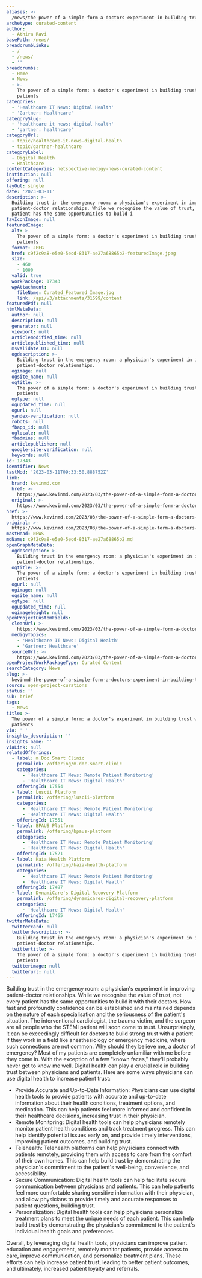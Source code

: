 ```yaml
---
aliases: >-
  /news/the-power-of-a-simple-form-a-doctors-experiment-in-building-trust-with-patients
archetype: curated-content
author:
  - Athira Ravi
basePath: /news/
breadcrumbLinks:
  - /
  - /news/
  - ''
breadcrumbs:
  - Home
  - News
  - >-
    The power of a simple form: a doctor's experiment in building trust with
    patients
categories:
  - 'Healthcare IT News: Digital Health'
  - 'Gartner: Healthcare'
categorySlug:
  - 'healthcare it news: digital health'
  - 'gartner: healthcare'
categoryUrl:
  - topic/healthcare-it-news-digital-health
  - topic/gartner-healthcare
categoryLabel:
  - Digital Health
  - Healthcare
contentCategories: netspective-medigy-news-curated-content
institution: null
offering: null
layOut: single
date: '2023-03-11'
description: >-
  Building trust in the emergency room: a physician's experiment in improving
  patient-doctor relationships. While we recognise the value of trust, not every
  patient has the same opportunities to build i
favIconImage: null
featuredImage:
  alt: >-
    The power of a simple form: a doctor's experiment in building trust with
    patients
  format: JPEG
  href: c9f2c9a8-e5e0-5ecd-8317-ae27a68865b2-featuredImage.jpeg
  size:
    - 460
    - 1000
  valid: true
  workPackage: 17343
  wpAttachment:
    fileName: Curated_Featured_Image.jpg
    link: /api/v3/attachments/31699/content
featuredPdf: null
htmlMetaData:
  author: null
  description: null
  generator: null
  viewport: null
  articlemodified_time: null
  articlepublished_time: null
  msvalidate.01: null
  ogdescription: >-
    Building trust in the emergency room: a physician's experiment in improving
    patient-doctor relationships.
  ogimage: null
  ogsite_name: null
  ogtitle: >-
    The power of a simple form: a doctor's experiment in building trust with
    patients
  ogtype: null
  ogupdated_time: null
  ogurl: null
  yandex-verification: null
  robots: null
  fbapp_id: null
  oglocale: null
  fbadmins: null
  articlepublisher: null
  google-site-verification: null
  keywords: null
id: 17343
identifier: News
lastMod: '2023-03-11T09:33:50.888752Z'
link:
  brand: kevinmd.com
  href: >-
    https://www.kevinmd.com/2023/03/the-power-of-a-simple-form-a-doctors-experiment-in-building-trust-with-patients.html
  original: >-
    https://www.kevinmd.com/2023/03/the-power-of-a-simple-form-a-doctors-experiment-in-building-trust-with-patients.html
href: >-
  https://www.kevinmd.com/2023/03/the-power-of-a-simple-form-a-doctors-experiment-in-building-trust-with-patients.html
original: >-
  https://www.kevinmd.com/2023/03/the-power-of-a-simple-form-a-doctors-experiment-in-building-trust-with-patients.html
mastHead: NEWS
mdName: c9f2c9a8-e5e0-5ecd-8317-ae27a68865b2.md
openGraphMetaData:
  ogdescription: >-
    Building trust in the emergency room: a physician's experiment in improving
    patient-doctor relationships.
  ogtitle: >-
    The power of a simple form: a doctor's experiment in building trust with
    patients
  ogurl: null
  ogimage: null
  ogsite_name: null
  ogtype: null
  ogupdated_time: null
  ogimageheight: null
openProjectCustomFields:
  cleanUrl: >-
    https://www.kevinmd.com/2023/03/the-power-of-a-simple-form-a-doctors-experiment-in-building-trust-with-patients.html
  medigyTopics:
    - 'Healthcare IT News: Digital Health'
    - 'Gartner: Healthcare'
  sourceUrl: >-
    https://www.kevinmd.com/2023/03/the-power-of-a-simple-form-a-doctors-experiment-in-building-trust-with-patients.html
openProjectWorkPackageType: Curated Content
searchCategory: News
slug: >-
  kevinmd-the-power-of-a-simple-form-a-doctors-experiment-in-building-trust-with-patients
source: open-project-curations
status: ''
sub: brief
tags:
  - News
title: >-
  The power of a simple form: a doctor's experiment in building trust with
  patients
via: ' '
insights_description: ''
insights_name: ''
viaLink: null
relatedOfferings:
  - label: m.Doc Smart Clinic
    permalink: /offering/m-doc-smart-clinic
    categories:
      - 'Healthcare IT News: Remote Patient Monitoring'
      - 'Healthcare IT News: Digital Health'
    offeringId: 17554
  - label: Luscii Platform
    permalink: /offering/luscii-platform
    categories:
      - 'Healthcare IT News: Remote Patient Monitoring'
      - 'Healthcare IT News: Digital Health'
    offeringId: 17551
  - label: BPAUS Platform
    permalink: /offering/bpaus-platform
    categories:
      - 'Healthcare IT News: Remote Patient Monitoring'
      - 'Healthcare IT News: Digital Health'
    offeringId: 17521
  - label: Kaia Health Platform
    permalink: /offering/kaia-health-platform
    categories:
      - 'Healthcare IT News: Remote Patient Monitoring'
      - 'Healthcare IT News: Digital Health'
    offeringId: 17497
  - label: DynamiCare's Digital Recovery Platform
    permalink: /offering/dynamicares-digital-recovery-platform
    categories:
      - 'Healthcare IT News: Digital Health'
    offeringId: 17465
twitterMetaData:
  twittercard: null
  twitterdescription: >-
    Building trust in the emergency room: a physician's experiment in improving
    patient-doctor relationships.
  twittertitle: >-
    The power of a simple form: a doctor's experiment in building trust with
    patients
  twitterimage: null
  twitterurl: null
---
```

<p>Building trust in the emergency room: a physician's experiment in improving patient-doctor relationships. While we recognise the value of trust, not every patient has the same opportunities to build it with their doctors. How fast and profoundly confidence can be established and maintained depends on the nature of each specialisation and the seriousness of the patient's situation. The interventional cardiologist, the trauma victim, and the surgeon are all people who the STEMI patient will soon come to trust. Unsurprisingly, it can be exceedingly difficult for doctors to build strong trust with a patient if they work in a field like anesthesiology or emergency medicine, where such connections are not common. Why should they believe me, a doctor of emergency? Most of my patients are completely unfamiliar with me before they come in. With the exception of a few "known faces," they'll probably never get to know me well. Digital health can play a crucial role in building trust between physicians and patients. Here are some ways physicians can use digital health to increase patient trust:</p><ul><li>Provide Accurate and Up-to-Date Information: Physicians can use digital health tools to provide patients with accurate and up-to-date information about their health conditions, treatment options, and medication. This can help patients feel more informed and confident in their healthcare decisions, increasing trust in their physician.</li><li>Remote Monitoring: Digital health tools can help physicians remotely monitor patient health conditions and track treatment progress. This can help identify potential issues early on, and provide timely interventions, improving patient outcomes, and building trust.</li><li>Telehealth: Telehealth platforms can help physicians connect with patients remotely, providing them with access to care from the comfort of their own homes. This can help build trust by demonstrating the physician's commitment to the patient's well-being, convenience, and accessibility.</li><li>Secure Communication: Digital health tools can help facilitate secure communication between physicians and patients. This can help patients feel more comfortable sharing sensitive information with their physician, and allow physicians to provide timely and accurate responses to patient questions, building trust.</li><li>Personalization: Digital health tools can help physicians personalize treatment plans to meet the unique needs of each patient. This can help build trust by demonstrating the physician's commitment to the patient's individual health goals and preferences.</li></ul><p>Overall, by leveraging digital health tools, physicians can improve patient education and engagement, remotely monitor patients, provide access to care, improve communication, and personalize treatment plans. These efforts can help increase patient trust, leading to better patient outcomes, and ultimately, increased patient loyalty and referrals.</p>